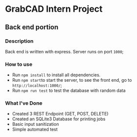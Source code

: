 # GrabCAD Intern Project
## Back end portion

### Description
Back end is written with express. Server runs on port `1000`;

### How to use
- Run `npm install` to install all dependencies.
- Run `npm start`to start the server, to see the front end, go to `http://localhost:1000/`;
- Run `npm run test` to test the database with random data

### What I've Done
- Created 3 REST Endpoint (GET, POST, DELETE)
- Created an SQLite3 Database for printing jobs
- Basic input sanitization
- Simple automated test